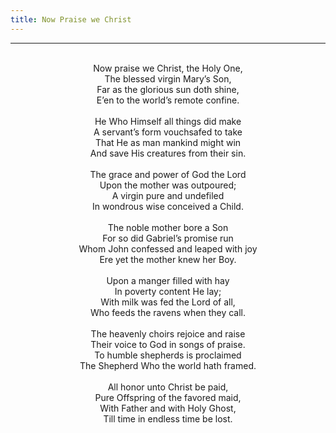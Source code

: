 ```yaml
---
title: Now Praise we Christ
---
```


---
<center>
<br/>
Now praise we Christ, the Holy One,<br/>
The blessed virgin Mary’s Son,<br/>
Far as the glorious sun doth shine,<br/>
E’en to the world’s remote confine.<br/>
<br/>
He Who Himself all things did make<br/>
A servant’s form vouchsafed to take<br/>
That He as man mankind might win<br/>
And save His creatures from their sin.<br/>
<br/>
The grace and power of God the Lord<br/>
Upon the mother was outpoured;<br/>
A virgin pure and undefiled<br/>
In wondrous wise conceived a Child.<br/>
<br/>
The noble mother bore a Son<br/>
For so did Gabriel’s promise run<br/>
Whom John confessed and leaped with joy<br/>
Ere yet the mother knew her Boy.<br/>
<br/>
Upon a manger filled with hay<br/>
In poverty content He lay;<br/>
With milk was fed the Lord of all,<br/>
Who feeds the ravens when they call.<br/>
<br/>
The heavenly choirs rejoice and raise<br/>
Their voice to God in songs of praise.<br/>
To humble shepherds is proclaimed<br/>
The Shepherd Who the world hath framed.<br/>
<br/>
All honor unto Christ be paid,<br/>
Pure Offspring of the favored maid,<br/>
With Father and with Holy Ghost,<br/>
Till time in endless time be lost.<br/>

</center>